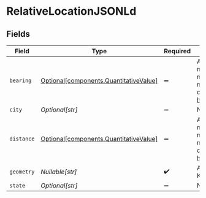 # RelativeLocationJSONLd


## Fields

| Field                                                                                                                                                                                 | Type                                                                                                                                                                                  | Required                                                                                                                                                                              | Description                                                                                                                                                                           |
| ------------------------------------------------------------------------------------------------------------------------------------------------------------------------------------- | ------------------------------------------------------------------------------------------------------------------------------------------------------------------------------------- | ------------------------------------------------------------------------------------------------------------------------------------------------------------------------------------- | ------------------------------------------------------------------------------------------------------------------------------------------------------------------------------------- |
| `bearing`                                                                                                                                                                             | [Optional[components.QuantitativeValue]](../../models/components/quantitativevalue.md)                                                                                                | :heavy_minus_sign:                                                                                                                                                                    | A structured value representing a measurement and its unit of measure. This object is a slighly modified version of the schema.org definition at https://schema.org/QuantitativeValue |
| `city`                                                                                                                                                                                | *Optional[str]*                                                                                                                                                                       | :heavy_minus_sign:                                                                                                                                                                    | N/A                                                                                                                                                                                   |
| `distance`                                                                                                                                                                            | [Optional[components.QuantitativeValue]](../../models/components/quantitativevalue.md)                                                                                                | :heavy_minus_sign:                                                                                                                                                                    | A structured value representing a measurement and its unit of measure. This object is a slighly modified version of the schema.org definition at https://schema.org/QuantitativeValue |
| `geometry`                                                                                                                                                                            | *Nullable[str]*                                                                                                                                                                       | :heavy_check_mark:                                                                                                                                                                    | A geometry represented in Well-Known Text (WKT) format.                                                                                                                               |
| `state`                                                                                                                                                                               | *Optional[str]*                                                                                                                                                                       | :heavy_minus_sign:                                                                                                                                                                    | N/A                                                                                                                                                                                   |